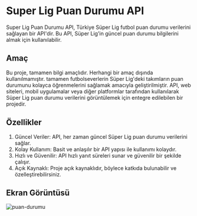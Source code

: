 # Super Lig Puan Durumu API
Super Lig Puan Durumu API, Türkiye Süper Lig futbol puan durumu verilerini sağlayan bir API'dir. Bu API, Süper Lig'in güncel puan durumu bilgilerini almak için kullanılabilir.
## Amaç
Bu proje, tamamen bilgi amaçlıdır. Herhangi bir amaç dışında kullanılmamıştır. tamamen  futbolseverlerin Süper Lig'deki takımların puan durumunu kolayca öğrenmelerini sağlamak amacıyla geliştirilmiştir. API, web siteleri, mobil uygulamalar veya diğer platformlar tarafından kullanılarak Süper Lig puan durumu verilerini görüntülemek için entegre edilebilen bir projedir.
## Özellikler
1. Güncel Veriler: API, her zaman güncel Süper Lig puan durumu verilerini sağlar.
2. Kolay Kullanım: Basit ve anlaşılır bir API yapısı ile kullanımı kolaydır.
3. Hızlı ve Güvenilir: API hızlı yanıt süreleri sunar ve güvenilir bir şekilde çalışır.
4. Açık Kaynaklı: Proje açık kaynaklıdır, böylece katkıda bulunabilir ve özelleştirebilirsiniz.

## Ekran Görüntüsü 


![puan-durumu](https://github.com/resitakinn/Super-Lig-Puan-Durumu-Api/assets/103512411/a5437889-ab2f-4d7a-8ef7-99e642b4bd72)
